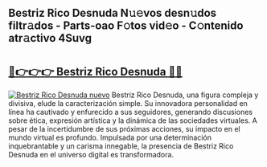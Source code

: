 ## Bestriz Rico Desnuda N𝚞𝚎vos desn𝚞dos filtr𝚊dos - Parts-oao F𝚘tos vid𝚎o - C𝚘ntenido atr𝚊ctivo 4Suvg

# <h2><a href="http://mb5zdw.tromn.icu/?c=Bestriz+Rico+Desnuda">🔗👉👉👉 Bestriz Rico Desnuda 🔗🔗</a></h2>

[![Bestriz Rico Desnuda nuevo](https://i.imgur.com/pEAQMta.gif)](http://mb5zdw.tromn.icu/?c=Bestriz+Rico+Desnuda)
Bestriz Rico Desnuda, una figura compleja y divisiva, elude la caracterización simple. Su innovadora personalidad en línea ha cautivado y enfurecido a sus seguidores, generando discusiones sobre ética, expresión artística y la dinámica de las sociedades virtuales. A pesar de la incertidumbre de sus próximas acciones, su impacto en el mundo virtual es profundo. Impulsada por una determinación inquebrantable y un carisma innegable, la presencia de Bestriz Rico Desnuda en el universo digital es transformadora.
